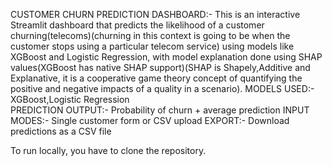 CUSTOMER CHURN PREDICTION DASHBOARD:-
This is an interactive Streamlit dashboard that predicts the likelihood of a customer churning(telecoms)(churning in this context is going to be when the customer stops using a particular telecom service) using models like XGBoost and Logistic Regression, with model explanation done using SHAP values(XGBoost has native SHAP support)(SHAP is Shapely,Additive and Explanative, it is a cooperative game theory concept of quantifying the positive and negative impacts of a quality in a scenario).
MODELS USED:- XGBoost,Logistic Regression   
PREDICTION OUTPUT:- Probability of churn + average prediction
INPUT MODES:- Single customer form or CSV upload
EXPORT:- Download predictions as a CSV file

To run locally, you have to clone the repository.